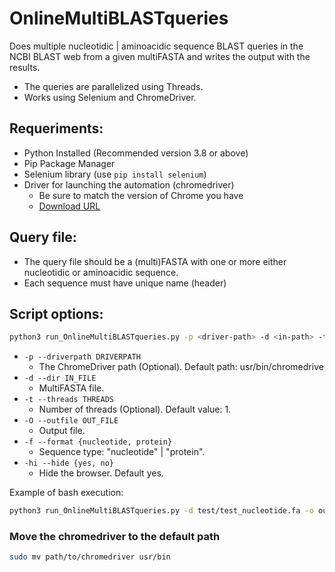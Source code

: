 # OnlineMultiBLASTqueries
Does multiple nucleotidic | aminoacidic sequence BLAST queries in the NCBI BLAST web from a given multiFASTA and writes the output with the results. 
- The queries are parallelized using Threads. 
- Works using Selenium and ChromeDriver. 

## Requeriments:
 - Python Installed (Recommended version 3.8 or above)
 - Pip Package Manager
 - Selenium library (use `pip install selenium`)
 - Driver for launching the automation (chromedriver)
   - Be sure to match the version of Chrome you have
   - [Download URL](https://sites.google.com/chromium.org/driver/downloads?authuser=0)
 
## Query file:
- The query file should be a (multi)FASTA with one or more either nucleotidic or aminoacidic sequence. 
- Each sequence must have unique name (header)

## Script options:
```bash
python3 run_OnlineMultiBLASTqueries.py -p <driver-path> -d <in-path> -t <int> -o <out-path> -f <nucleotide|protein> -hi <yes|no>
```

- `-p --driverpath DRIVERPATH`
  - The ChromeDriver path (Optional). Default path: usr/bin/chromedrive
- `-d --dir IN_FILE`
  - MultiFASTA file.
- `-t --threads THREADS`
  - Number of threads (Optional). Default value: 1.
- `-O --outfile OUT_FILE`
  - Output file.
- `-f --format {nucleotide, protein}`
  - Sequence type: "nucleotide" | "protein".
- `-hi --hide {yes, no}`
  - Hide the browser. Default yes.
 
Example of bash execution:
```bash
python3 run_OnlineMultiBLASTqueries.py -d test/test_nucleotide.fa -o output_example.txt -f nucleotide -hi yes -t 4
```
### Move the chromedriver to the default path 
```bash
sudo mv path/to/chromedriver usr/bin
```
